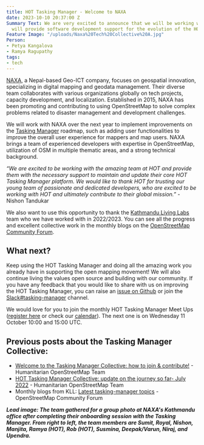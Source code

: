 ```yaml
---
title: HOT Tasking Manager - Welcome to NAXA
date: 2023-10-10 20:37:00 Z
Summary Text: We are very excited to announce that we will be working with NAXA, who
  will provide software development support for the evolution of the HOT Tasking Manager.
Feature Image: "/uploads/Naxa%20Tech%20Collective%20A.jpg"
Person:
- Petya Kangalova
- Ramya Ragupathy
tags:
- tech
---
```


[NAXA](https://naxa.com.np/), a Nepal-based Geo-ICT company, focuses on geospatial innovation, specializing in digital mapping and geodata management. Their diverse team collaborates with various organizations globally on tech projects, capacity development, and localization. Established in 2015, NAXA has been promoting and contributing to using OpenStreetMap to solve complex problems related to disaster management and development challenges. 

We will work with NAXA over the next year to implement improvements on the [Tasking Manager](https://tasks.hotosm.org/) roadmap, such as adding user functionalities to improve the overall user experience for mappers and map users. NAXA brings a team of experienced developers with expertise in OpenStreetMap, utilization of OSM in multiple thematic areas, and a strong technical background.

*“We are excited to be working with the amazing team at HOT and provide them with the necessary support to maintain and update their core HOT Tasking Manager platform. We would like to thank HOT for trusting our young team of passionate and dedicated developers, who are excited to be working with HOT and ultimately contribute to their global mission.”* - Nishon Tandukar

We also want to use this opportunity to thank the [Kathmandu Living Labs](https://kathmandulivinglabs.org/) team who we have worked with in 2022/2023.  You can see all the progress and excellent collective work in the monthly blogs on the [OpenStreetMap Community Forum](https://community.openstreetmap.org/tag/tasking-manager).

## What next?

Keep using the HOT Tasking Manager and doing all the amazing work you already have in supporting the open mapping movement! We will also continue living the values open source and building with our community.  If you have any feedback that you would like to share with us on improving the HOT Tasking Manager, you can raise an [issue on Github](https://github.com/hotosm/tasking-manager/issues) or join the [Slack#tasking-manager](http://slack.hotosm.org/) channel.

We would love for you to join the monthly  HOT Tasking Manager Meet Ups ([register here](https://docs.google.com/forms/d/e/1FAIpQLSd2p6cot6l22xthG-4ffOx6SQ_CALWlwc2mN5vQbWPQGAs7Uw/viewform) or check our [calendar](https://www.google.com/calendar/embed?src=hotosm.org_848e89aaiab04ag94d23rqn558%40group.calendar.google.com)). The next one is on Wednesday 11 October 10:00 and 15:00 UTC.

## Previous posts about the Tasking Manager Collective:

* [Welcome to the Tasking Manager Collective: how to join & contribute!](https://www.hotosm.org/tech-blog/welcome-to-the-tasking-manager-collective-how-to-join-and-contribute/) - Humanitarian OpenStreetMap Team
* [HOT Tasking Manager Collective: update on the journey so far- July 2022](https://www.hotosm.org/tech-blog/hot-tasking-manager-collective-july-update/) - Humanitarian OpenStreetMap Team
* Monthly blogs from KLL: [Latest tasking-manager topics](https://community.openstreetmap.org/tag/tasking-manager) - OpenStreetMap Community Forum

***Lead image: The team gathered for a group photo at NAXA's Kathmandu office after completing their onboarding session with the Tasking Manager. From right to left, the team members are Sumit, Royal, Nishon, Manjita, Ramya (HOT), Rob (HOT), Susmina, Deepak/Varun, Niraj, and Upendra.***
